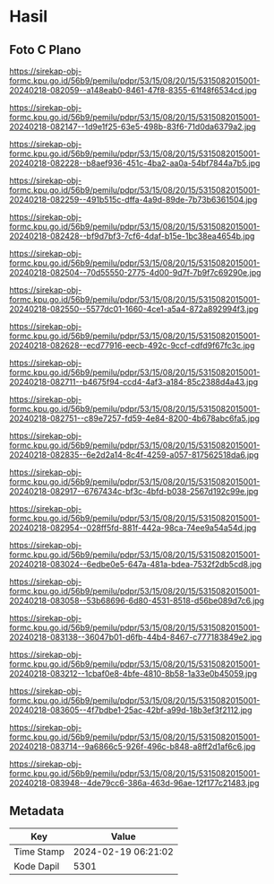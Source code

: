 # Hasil

## Foto C Plano

https://sirekap-obj-formc.kpu.go.id/56b9/pemilu/pdpr/53/15/08/20/15/5315082015001-20240218-082059--a148eab0-8461-47f8-8355-61f48f6534cd.jpg

https://sirekap-obj-formc.kpu.go.id/56b9/pemilu/pdpr/53/15/08/20/15/5315082015001-20240218-082147--1d9e1f25-63e5-498b-83f6-71d0da6379a2.jpg

https://sirekap-obj-formc.kpu.go.id/56b9/pemilu/pdpr/53/15/08/20/15/5315082015001-20240218-082228--b8aef936-451c-4ba2-aa0a-54bf7844a7b5.jpg

https://sirekap-obj-formc.kpu.go.id/56b9/pemilu/pdpr/53/15/08/20/15/5315082015001-20240218-082259--491b515c-dffa-4a9d-89de-7b73b6361504.jpg

https://sirekap-obj-formc.kpu.go.id/56b9/pemilu/pdpr/53/15/08/20/15/5315082015001-20240218-082428--bf9d7bf3-7cf6-4daf-b15e-1bc38ea4654b.jpg

https://sirekap-obj-formc.kpu.go.id/56b9/pemilu/pdpr/53/15/08/20/15/5315082015001-20240218-082504--70d55550-2775-4d00-9d7f-7b9f7c69290e.jpg

https://sirekap-obj-formc.kpu.go.id/56b9/pemilu/pdpr/53/15/08/20/15/5315082015001-20240218-082550--5577dc01-1660-4ce1-a5a4-872a892994f3.jpg

https://sirekap-obj-formc.kpu.go.id/56b9/pemilu/pdpr/53/15/08/20/15/5315082015001-20240218-082628--ecd77916-eecb-492c-9ccf-cdfd9f67fc3c.jpg

https://sirekap-obj-formc.kpu.go.id/56b9/pemilu/pdpr/53/15/08/20/15/5315082015001-20240218-082711--b4675f94-ccd4-4af3-a184-85c2388d4a43.jpg

https://sirekap-obj-formc.kpu.go.id/56b9/pemilu/pdpr/53/15/08/20/15/5315082015001-20240218-082751--c89e7257-fd59-4e84-8200-4b678abc6fa5.jpg

https://sirekap-obj-formc.kpu.go.id/56b9/pemilu/pdpr/53/15/08/20/15/5315082015001-20240218-082835--6e2d2a14-8c4f-4259-a057-817562518da6.jpg

https://sirekap-obj-formc.kpu.go.id/56b9/pemilu/pdpr/53/15/08/20/15/5315082015001-20240218-082917--6767434c-bf3c-4bfd-b038-2567d192c99e.jpg

https://sirekap-obj-formc.kpu.go.id/56b9/pemilu/pdpr/53/15/08/20/15/5315082015001-20240218-082954--028ff5fd-881f-442a-98ca-74ee9a54a54d.jpg

https://sirekap-obj-formc.kpu.go.id/56b9/pemilu/pdpr/53/15/08/20/15/5315082015001-20240218-083024--6edbe0e5-647a-481a-bdea-7532f2db5cd8.jpg

https://sirekap-obj-formc.kpu.go.id/56b9/pemilu/pdpr/53/15/08/20/15/5315082015001-20240218-083058--53b68696-6d80-4531-8518-d56be089d7c6.jpg

https://sirekap-obj-formc.kpu.go.id/56b9/pemilu/pdpr/53/15/08/20/15/5315082015001-20240218-083138--36047b01-d6fb-44b4-8467-c777183849e2.jpg

https://sirekap-obj-formc.kpu.go.id/56b9/pemilu/pdpr/53/15/08/20/15/5315082015001-20240218-083212--1cbaf0e8-4bfe-4810-8b58-1a33e0b45059.jpg

https://sirekap-obj-formc.kpu.go.id/56b9/pemilu/pdpr/53/15/08/20/15/5315082015001-20240218-083605--4f7bdbe1-25ac-42bf-a99d-18b3ef3f2112.jpg

https://sirekap-obj-formc.kpu.go.id/56b9/pemilu/pdpr/53/15/08/20/15/5315082015001-20240218-083714--9a6866c5-926f-496c-b848-a8ff2d1af6c6.jpg

https://sirekap-obj-formc.kpu.go.id/56b9/pemilu/pdpr/53/15/08/20/15/5315082015001-20240218-083948--4de79cc6-386a-463d-96ae-12f177c21483.jpg


## Metadata

| Key        | Value               |
| ---------- | ------------------- |
| Time Stamp | 2024-02-19 06:21:02 |
| Kode Dapil | 5301                |



